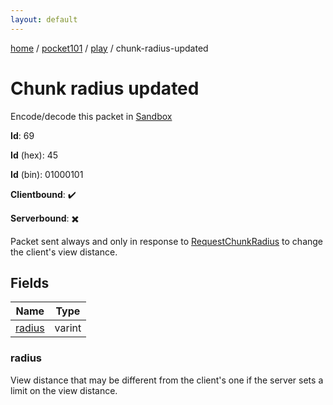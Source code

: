 ```yaml
---
layout: default
---
```


[home](/)  /  [pocket101](/protocol/pocket101)  /  [play](/protocol/pocket101/play)  /  chunk-radius-updated

# Chunk radius updated

Encode/decode this packet in [Sandbox](../../../sandbox/pocket101#play.chunk_radius_updated)

**Id**: 69

**Id** (hex): 45

**Id** (bin): 01000101

**Clientbound**: ✔️

**Serverbound**: ✖️

Packet sent always and only in response to [RequestChunkRadius](#play_request-chunk-radius) to change the client's view distance.

## Fields

Name | Type
---|---
[radius](#radius) | varint

### radius

View distance that may be different from the client's one if the server sets a limit on the view distance.
